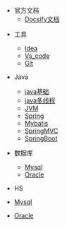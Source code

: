 <!-- _navbar.md -->

- 官方文档
  - [Docsify文档](zh-cn/_sidebar.md)

* 工具
  * [Idea](tools/idea/_sidebar.md)
  * [Vs_code](tools/vs-code/_sidebar.md)
  * [Git](tools/git/_sidebar.md)

* Java
  * [java基础](zh-cn/configuration.md)
  * [java多线程](zh-cn/themes.md)
  * [JVM](zh-cn/plugins.md)
  * [Spring](zh-cn/markdown.md)
  * [Mybatis](zh-cn/language-highlight.md)
  * [SpringMVC](zh-cn/language-highlight.md)
  * [SpringBoot](zh-cn/language-highlight.md)

* 数据库
  * [Mysql](zh-cn/configuration.md)
  * [Oracle](data-base/oracle/_sidebar.md)
  
*  HS
  * [Mysql](zh-cn/configuration.md)
  * [Oracle](zh-cn/themes.md)



